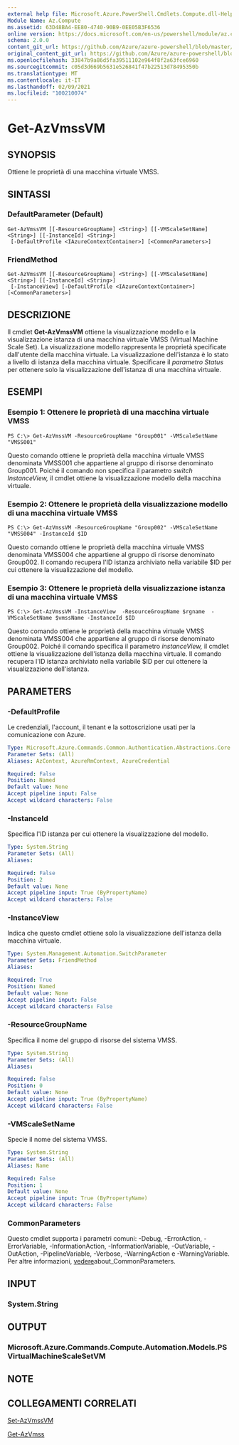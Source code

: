 ```yaml
---
external help file: Microsoft.Azure.PowerShell.Cmdlets.Compute.dll-Help.xml
Module Name: Az.Compute
ms.assetid: 63D48BA4-EE80-4740-90B9-0EE05B3F6536
online version: https://docs.microsoft.com/en-us/powershell/module/az.compute/get-azvmssvm
schema: 2.0.0
content_git_url: https://github.com/Azure/azure-powershell/blob/master/src/Compute/Compute/help/Get-AzVmssVM.md
original_content_git_url: https://github.com/Azure/azure-powershell/blob/master/src/Compute/Compute/help/Get-AzVmssVM.md
ms.openlocfilehash: 33847b9a86d5fa39511102e964f8f2a63fce6960
ms.sourcegitcommit: c05d3d669b5631e526841f47b22513d78495350b
ms.translationtype: MT
ms.contentlocale: it-IT
ms.lasthandoff: 02/09/2021
ms.locfileid: "100210074"
---
```

# Get-AzVmssVM

## SYNOPSIS
Ottiene le proprietà di una macchina virtuale VMSS.

## SINTASSI

### DefaultParameter (Default)
```
Get-AzVmssVM [[-ResourceGroupName] <String>] [[-VMScaleSetName] <String>] [[-InstanceId] <String>]
 [-DefaultProfile <IAzureContextContainer>] [<CommonParameters>]
```

### FriendMethod
```
Get-AzVmssVM [[-ResourceGroupName] <String>] [[-VMScaleSetName] <String>] [[-InstanceId] <String>]
 [-InstanceView] [-DefaultProfile <IAzureContextContainer>] [<CommonParameters>]
```

## DESCRIZIONE
Il cmdlet **Get-AzVmssVM** ottiene la visualizzazione modello e la visualizzazione istanza di una macchina virtuale VMSS (Virtual Machine Scale Set).
La visualizzazione modello rappresenta le proprietà specificate dall'utente della macchina virtuale.
La visualizzazione dell'istanza è lo stato a livello di istanza della macchina virtuale.
Specificare il *parametro Status* per ottenere solo la visualizzazione dell'istanza di una macchina virtuale.

## ESEMPI

### Esempio 1: Ottenere le proprietà di una macchina virtuale VMSS
```
PS C:\> Get-AzVmssVM -ResourceGroupName "Group001" -VMScaleSetName "VMSS001"
```

Questo comando ottiene le proprietà della macchina virtuale VMSS denominata VMSS001 che appartiene al gruppo di risorse denominato Group001.
Poiché il comando non specifica il parametro *switch InstanceView,* il cmdlet ottiene la visualizzazione modello della macchina virtuale.

### Esempio 2: Ottenere le proprietà della visualizzazione modello di una macchina virtuale VMSS
```
PS C:\> Get-AzVmssVM -ResourceGroupName "Group002" -VMScaleSetName "VMSS004" -InstanceId $ID
```

Questo comando ottiene le proprietà della macchina virtuale VMSS denominata VMSS004 che appartiene al gruppo di risorse denominato Group002.
Il comando recupera l'ID istanza archiviato nella variabile $ID per cui ottenere la visualizzazione del modello.

### Esempio 3: Ottenere le proprietà della visualizzazione istanza di una macchina virtuale VMSS
```
PS C:\> Get-AzVmssVM -InstanceView  -ResourceGroupName $rgname  -VMScaleSetName $vmssName -InstanceId $ID
```

Questo comando ottiene le proprietà della macchina virtuale VMSS denominata VMSS004 che appartiene al gruppo di risorse denominato Group002.
Poiché il comando specifica il parametro *instanceView,* il cmdlet ottiene la visualizzazione dell'istanza della macchina virtuale.
Il comando recupera l'ID istanza archiviato nella variabile $ID per cui ottenere la visualizzazione dell'istanza.

## PARAMETERS

### -DefaultProfile
Le credenziali, l'account, il tenant e la sottoscrizione usati per la comunicazione con Azure.

```yaml
Type: Microsoft.Azure.Commands.Common.Authentication.Abstractions.Core.IAzureContextContainer
Parameter Sets: (All)
Aliases: AzContext, AzureRmContext, AzureCredential

Required: False
Position: Named
Default value: None
Accept pipeline input: False
Accept wildcard characters: False
```

### -InstanceId
Specifica l'ID istanza per cui ottenere la visualizzazione del modello.

```yaml
Type: System.String
Parameter Sets: (All)
Aliases:

Required: False
Position: 2
Default value: None
Accept pipeline input: True (ByPropertyName)
Accept wildcard characters: False
```

### -InstanceView
Indica che questo cmdlet ottiene solo la visualizzazione dell'istanza della macchina virtuale.

```yaml
Type: System.Management.Automation.SwitchParameter
Parameter Sets: FriendMethod
Aliases:

Required: True
Position: Named
Default value: None
Accept pipeline input: False
Accept wildcard characters: False
```

### -ResourceGroupName
Specifica il nome del gruppo di risorse del sistema VMSS.

```yaml
Type: System.String
Parameter Sets: (All)
Aliases:

Required: False
Position: 0
Default value: None
Accept pipeline input: True (ByPropertyName)
Accept wildcard characters: False
```

### -VMScaleSetName
Specie il nome del sistema VMSS.

```yaml
Type: System.String
Parameter Sets: (All)
Aliases: Name

Required: False
Position: 1
Default value: None
Accept pipeline input: True (ByPropertyName)
Accept wildcard characters: False
```

### CommonParameters
Questo cmdlet supporta i parametri comuni: -Debug, -ErrorAction, -ErrorVariable, -InformationAction, -InformationVariable, -OutVariable, -OutAction, -PipelineVariable, -Verbose, -WarningAction e -WarningVariable. Per altre informazioni, [vedere](http://go.microsoft.com/fwlink/?LinkID=113216)about_CommonParameters.

## INPUT

### System.String

## OUTPUT

### Microsoft.Azure.Commands.Compute.Automation.Models.PSVirtualMachineScaleSetVM

## NOTE

## COLLEGAMENTI CORRELATI

[Set-AzVmssVM](./Set-AzVmssVM.md)

[Get-AzVmss](./Get-AzVmss.md)


